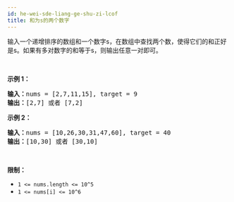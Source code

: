 ```yaml
---
id: he-wei-sde-liang-ge-shu-zi-lcof
title: 和为s的两个数字
---
```

输入一个递增排序的数组和一个数字s，在数组中查找两个数，使得它们的和正好是s。如果有多对数字的和等于s，则输出任意一对即可。

 

**示例 1：**


<pre><strong>输入：</strong>nums = [2,7,11,15], target = 9<br/><strong>输出：</strong>[2,7] 或者 [7,2]<br/></pre>

**示例 2：**


<pre><strong>输入：</strong>nums = [10,26,30,31,47,60], target = 40<br/><strong>输出：</strong>[10,30] 或者 [30,10]<br/></pre>

 

**限制：**


- <code>1 &lt;= nums.length &lt;= 10^5</code>
- <code>1 &lt;= nums[i] &lt;= 10^6</code>
